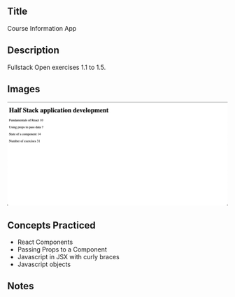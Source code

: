 ## Title

Course Information App

## Description

Fullstack Open exercises 1.1 to 1.5.

## Images

![webapp](app_image.png)

## Concepts Practiced

- React Components
- Passing Props to a Component
- Javascript in JSX with curly braces
- Javascript objects

## Notes
